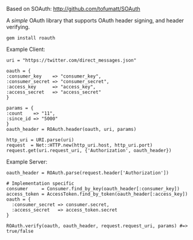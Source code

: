 Based on SOAuth: http://github.com/tofumatt/SOAuth

A *simple* OAuth library that supports OAuth header signing, and header verifying.
  
    gem install roauth

Example Client:

    uri = "https://twitter.com/direct_messages.json"

    oauth = {
    :consumer_key    => "consumer_key",
    :consumer_secret => "consumer_secret",
    :access_key      => "access_key",
    :access_secret   => "access_secret"
    }

    params = {
    :count    => "11",
    :since_id => "5000"
    }
    oauth_header = ROAuth.header(oauth, uri, params)

    http_uri = URI.parse(uri)
    request  = Net::HTTP.new(http_uri.host, http_uri.port)
    request.get(uri.request_uri, {'Authorization', oauth_header})

Example Server:

    oauth_header = ROAuth.parse(request.header['Authorization'])

    # Implementation specific
    consumer     = Consumer.find_by_key(oauth_header[:consumer_key])
    access_token = AccessToken.find_by_token(oauth_header[:access_key])
    oauth = {
      :consumer_secret => consumer.secret,
      :access_secret   => access_token.secret
    }

    ROAuth.verify(oauth, oauth_header, request.request_uri, params) #=> true/false
